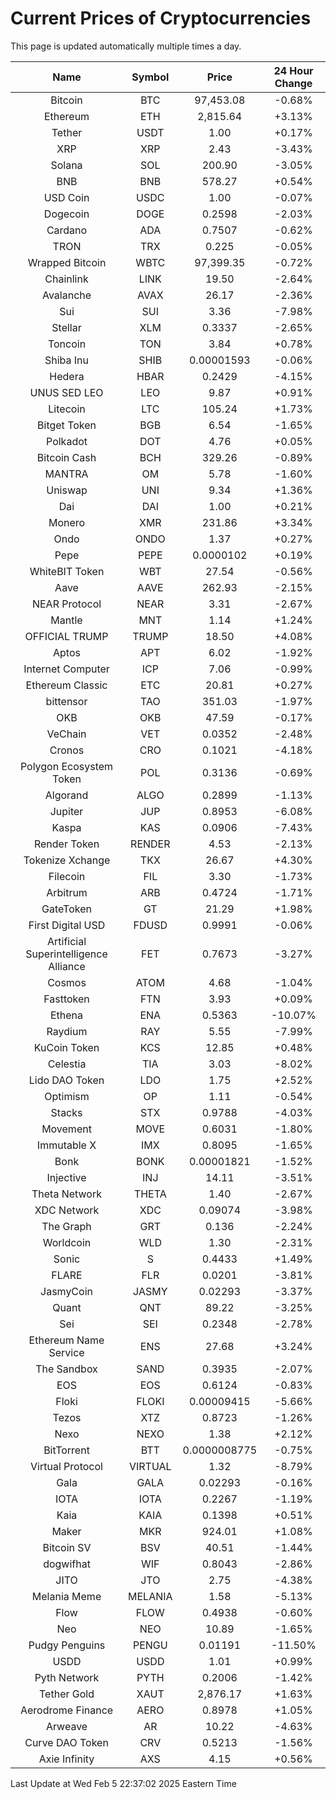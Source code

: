 # Current Prices of Cryptocurrencies
This page is updated automatically multiple times a day.

| Name | Symbol | Price | 24 Hour Change |
| :---: |:---:| :---: | :---: |
| Bitcoin | BTC | 97,453.08 | -0.68% |
| Ethereum | ETH | 2,815.64 | +3.13% |
| Tether | USDT | 1.00 | +0.17% |
| XRP | XRP | 2.43 | -3.43% |
| Solana | SOL | 200.90 | -3.05% |
| BNB | BNB | 578.27 | +0.54% |
| USD Coin | USDC | 1.00 | -0.07% |
| Dogecoin | DOGE | 0.2598 | -2.03% |
| Cardano | ADA | 0.7507 | -0.62% |
| TRON | TRX | 0.225 | -0.05% |
| Wrapped Bitcoin | WBTC | 97,399.35 | -0.72% |
| Chainlink | LINK | 19.50 | -2.64% |
| Avalanche | AVAX | 26.17 | -2.36% |
| Sui | SUI | 3.36 | -7.98% |
| Stellar | XLM | 0.3337 | -2.65% |
| Toncoin | TON | 3.84 | +0.78% |
| Shiba Inu | SHIB | 0.00001593 | -0.06% |
| Hedera | HBAR | 0.2429 | -4.15% |
| UNUS SED LEO | LEO | 9.87 | +0.91% |
| Litecoin | LTC | 105.24 | +1.73% |
| Bitget Token | BGB | 6.54 | -1.65% |
| Polkadot | DOT | 4.76 | +0.05% |
| Bitcoin Cash | BCH | 329.26 | -0.89% |
| MANTRA | OM | 5.78 | -1.60% |
| Uniswap | UNI | 9.34 | +1.36% |
| Dai | DAI | 1.00 | +0.21% |
| Monero | XMR | 231.86 | +3.34% |
| Ondo | ONDO | 1.37 | +0.27% |
| Pepe | PEPE | 0.0000102 | +0.19% |
| WhiteBIT Token | WBT | 27.54 | -0.56% |
| Aave | AAVE | 262.93 | -2.15% |
| NEAR Protocol | NEAR | 3.31 | -2.67% |
| Mantle | MNT | 1.14 | +1.24% |
| OFFICIAL TRUMP | TRUMP | 18.50 | +4.08% |
| Aptos | APT | 6.02 | -1.92% |
| Internet Computer | ICP | 7.06 | -0.99% |
| Ethereum Classic | ETC | 20.81 | +0.27% |
| bittensor | TAO | 351.03 | -1.97% |
| OKB | OKB | 47.59 | -0.17% |
| VeChain | VET | 0.0352 | -2.48% |
| Cronos | CRO | 0.1021 | -4.18% |
| Polygon Ecosystem Token | POL | 0.3136 | -0.69% |
| Algorand | ALGO | 0.2899 | -1.13% |
| Jupiter | JUP | 0.8953 | -6.08% |
| Kaspa | KAS | 0.0906 | -7.43% |
| Render Token | RENDER | 4.53 | -2.13% |
| Tokenize Xchange | TKX | 26.67 | +4.30% |
| Filecoin | FIL | 3.30 | -1.73% |
| Arbitrum | ARB | 0.4724 | -1.71% |
| GateToken | GT | 21.29 | +1.98% |
| First Digital USD | FDUSD | 0.9991 | -0.06% |
| Artificial Superintelligence Alliance | FET | 0.7673 | -3.27% |
| Cosmos | ATOM | 4.68 | -1.04% |
| Fasttoken | FTN | 3.93 | +0.09% |
| Ethena | ENA | 0.5363 | -10.07% |
| Raydium | RAY | 5.55 | -7.99% |
| KuCoin Token | KCS | 12.85 | +0.48% |
| Celestia | TIA | 3.03 | -8.02% |
| Lido DAO Token | LDO | 1.75 | +2.52% |
| Optimism | OP | 1.11 | -0.54% |
| Stacks | STX | 0.9788 | -4.03% |
| Movement | MOVE | 0.6031 | -1.80% |
| Immutable X | IMX | 0.8095 | -1.65% |
| Bonk | BONK | 0.00001821 | -1.52% |
| Injective | INJ | 14.11 | -3.51% |
| Theta Network | THETA | 1.40 | -2.67% |
| XDC Network | XDC | 0.09074 | -3.98% |
| The Graph | GRT | 0.136 | -2.24% |
| Worldcoin | WLD | 1.30 | -2.31% |
| Sonic | S | 0.4433 | +1.49% |
| FLARE | FLR | 0.0201 | -3.81% |
| JasmyCoin | JASMY | 0.02293 | -3.37% |
| Quant | QNT | 89.22 | -3.25% |
| Sei | SEI | 0.2348 | -2.78% |
| Ethereum Name Service | ENS | 27.68 | +3.24% |
| The Sandbox | SAND | 0.3935 | -2.07% |
| EOS | EOS | 0.6124 | -0.83% |
| Floki | FLOKI | 0.00009415 | -5.66% |
| Tezos | XTZ | 0.8723 | -1.26% |
| Nexo | NEXO | 1.38 | +2.12% |
| BitTorrent | BTT | 0.0000008775 | -0.75% |
| Virtual Protocol | VIRTUAL | 1.32 | -8.79% |
| Gala | GALA | 0.02293 | -0.16% |
| IOTA | IOTA | 0.2267 | -1.19% |
| Kaia | KAIA | 0.1398 | +0.51% |
| Maker | MKR | 924.01 | +1.08% |
| Bitcoin SV | BSV | 40.51 | -1.44% |
| dogwifhat | WIF | 0.8043 | -2.86% |
| JITO | JTO | 2.75 | -4.38% |
| Melania Meme | MELANIA | 1.58 | -5.13% |
| Flow | FLOW | 0.4938 | -0.60% |
| Neo | NEO | 10.89 | -1.65% |
| Pudgy Penguins | PENGU | 0.01191 | -11.50% |
| USDD | USDD | 1.01 | +0.99% |
| Pyth Network | PYTH | 0.2006 | -1.42% |
| Tether Gold | XAUT | 2,876.17 | +1.63% |
| Aerodrome Finance | AERO | 0.8978 | +1.05% |
| Arweave | AR | 10.22 | -4.63% |
| Curve DAO Token | CRV | 0.5213 | -1.56% |
| Axie Infinity | AXS | 4.15 | +0.56% |

Last Update at Wed Feb  5 22:37:02 2025 Eastern Time